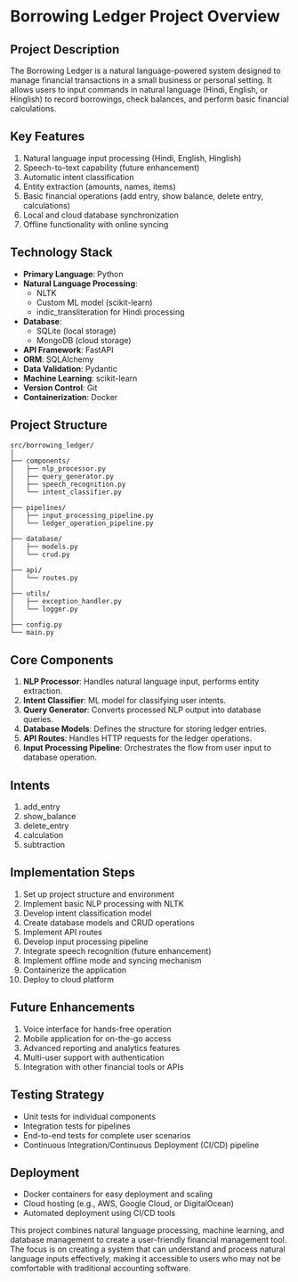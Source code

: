 # Borrowing Ledger Project Overview

## Project Description
The Borrowing Ledger is a natural language-powered system designed to manage financial transactions in a small business or personal setting. It allows users to input commands in natural language (Hindi, English, or Hinglish) to record borrowings, check balances, and perform basic financial calculations.

## Key Features
1. Natural language input processing (Hindi, English, Hinglish)
2. Speech-to-text capability (future enhancement)
3. Automatic intent classification
4. Entity extraction (amounts, names, items)
5. Basic financial operations (add entry, show balance, delete entry, calculations)
6. Local and cloud database synchronization
7. Offline functionality with online syncing

## Technology Stack
- **Primary Language**: Python
- **Natural Language Processing**: 
  - NLTK
  - Custom ML model (scikit-learn)
  - indic_transliteration for Hindi processing
- **Database**: 
  - SQLite (local storage)
  - MongoDB (cloud storage)
- **API Framework**: FastAPI
- **ORM**: SQLAlchemy
- **Data Validation**: Pydantic
- **Machine Learning**: scikit-learn
- **Version Control**: Git
- **Containerization**: Docker

## Project Structure
```
src/borrowing_ledger/
│
├── components/
│   ├── nlp_processor.py
│   ├── query_generator.py
│   ├── speech_recognition.py
│   └── intent_classifier.py
│
├── pipelines/
│   ├── input_processing_pipeline.py
│   └── ledger_operation_pipeline.py
│
├── database/
│   ├── models.py
│   └── crud.py
│
├── api/
│   └── routes.py
│
├── utils/
│   ├── exception_handler.py
│   └── logger.py
│
├── config.py
└── main.py
```

## Core Components
1. **NLP Processor**: Handles natural language input, performs entity extraction.
2. **Intent Classifier**: ML model for classifying user intents.
3. **Query Generator**: Converts processed NLP output into database queries.
4. **Database Models**: Defines the structure for storing ledger entries.
5. **API Routes**: Handles HTTP requests for the ledger operations.
6. **Input Processing Pipeline**: Orchestrates the flow from user input to database operation.

## Intents
1. add_entry
2. show_balance
3. delete_entry
4. calculation
5. subtraction

## Implementation Steps
1. Set up project structure and environment
2. Implement basic NLP processing with NLTK
3. Develop intent classification model
4. Create database models and CRUD operations
5. Implement API routes
6. Develop input processing pipeline
7. Integrate speech recognition (future enhancement)
8. Implement offline mode and syncing mechanism
9. Containerize the application
10. Deploy to cloud platform

## Future Enhancements
1. Voice interface for hands-free operation
2. Mobile application for on-the-go access
3. Advanced reporting and analytics features
4. Multi-user support with authentication
5. Integration with other financial tools or APIs

## Testing Strategy
- Unit tests for individual components
- Integration tests for pipelines
- End-to-end tests for complete user scenarios
- Continuous Integration/Continuous Deployment (CI/CD) pipeline

## Deployment
- Docker containers for easy deployment and scaling
- Cloud hosting (e.g., AWS, Google Cloud, or DigitalOcean)
- Automated deployment using CI/CD tools

This project combines natural language processing, machine learning, and database management to create a user-friendly financial management tool. The focus is on creating a system that can understand and process natural language inputs effectively, making it accessible to users who may not be comfortable with traditional accounting software.
